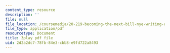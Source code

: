 ```yaml
---
content_type: resource
description: ''
file: null
file_location: /coursemedia/20-219-becoming-the-next-bill-nye-writing-and-hosting-the-educational-show-january-iap-2015/2d2a2dc778fb84e3cbb8e9fd722a8493_RMSuV5fwCnE.pdf
file_type: application/pdf
resourcetype: Document
title: 3play pdf file
uid: 2d2a2dc7-78fb-84e3-cbb8-e9fd722a8493
---
```

